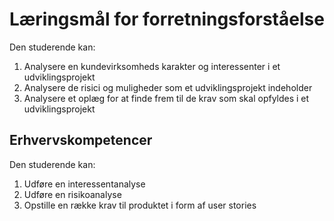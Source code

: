 # Læringsmål for forretningsforståelse

Den studerende kan:

1. Analysere en kundevirksomheds karakter og interessenter i et udviklingsprojekt
2. Analysere de risici og muligheder som et udviklingsprojekt indeholder
3. Analysere et oplæg for at finde frem til de krav som skal opfyldes i et udviklingsprojekt

## Erhvervskompetencer

Den studerende kan:

1. Udføre en interessentanalyse
2. Udføre en risikoanalyse
3. Opstille en række krav til produktet i form af user stories
